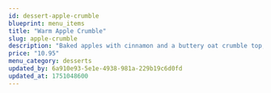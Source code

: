 ```yaml
---
id: dessert-apple-crumble
blueprint: menu_items
title: "Warm Apple Crumble"
slug: apple-crumble
description: "Baked apples with cinnamon and a buttery oat crumble top, served with vanilla ice cream. Basically autumn in a bowl."
price: "10.95"
menu_category: desserts
updated_by: 6a910e93-5e1e-4938-981a-229b19c6d0fd
updated_at: 1751048600
---
```

